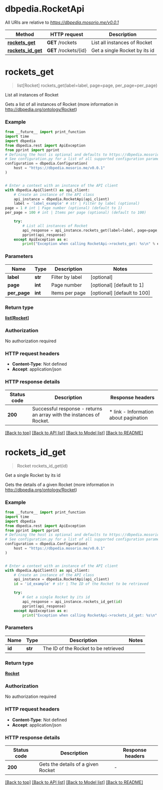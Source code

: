 # dbpedia.RocketApi

All URIs are relative to *https://dbpedia.mosorio.me/v0.0.1*

Method | HTTP request | Description
------------- | ------------- | -------------
[**rockets_get**](RocketApi.md#rockets_get) | **GET** /rockets | List all instances of Rocket
[**rockets_id_get**](RocketApi.md#rockets_id_get) | **GET** /rockets/{id} | Get a single Rocket by its id


# **rockets_get**
> list[Rocket] rockets_get(label=label, page=page, per_page=per_page)

List all instances of Rocket

Gets a list of all instances of Rocket (more information in http://dbpedia.org/ontology/Rocket)

### Example

```python
from __future__ import print_function
import time
import dbpedia
from dbpedia.rest import ApiException
from pprint import pprint
# Defining the host is optional and defaults to https://dbpedia.mosorio.me/v0.0.1
# See configuration.py for a list of all supported configuration parameters.
configuration = dbpedia.Configuration(
    host = "https://dbpedia.mosorio.me/v0.0.1"
)


# Enter a context with an instance of the API client
with dbpedia.ApiClient() as api_client:
    # Create an instance of the API class
    api_instance = dbpedia.RocketApi(api_client)
    label = 'label_example' # str | Filter by label (optional)
page = 1 # int | Page number (optional) (default to 1)
per_page = 100 # int | Items per page (optional) (default to 100)

    try:
        # List all instances of Rocket
        api_response = api_instance.rockets_get(label=label, page=page, per_page=per_page)
        pprint(api_response)
    except ApiException as e:
        print("Exception when calling RocketApi->rockets_get: %s\n" % e)
```

### Parameters

Name | Type | Description  | Notes
------------- | ------------- | ------------- | -------------
 **label** | **str**| Filter by label | [optional] 
 **page** | **int**| Page number | [optional] [default to 1]
 **per_page** | **int**| Items per page | [optional] [default to 100]

### Return type

[**list[Rocket]**](Rocket.md)

### Authorization

No authorization required

### HTTP request headers

 - **Content-Type**: Not defined
 - **Accept**: application/json

### HTTP response details
| Status code | Description | Response headers |
|-------------|-------------|------------------|
**200** | Successful response - returns an array with the instances of Rocket. |  * link - Information about pagination <br>  |

[[Back to top]](#) [[Back to API list]](../README.md#documentation-for-api-endpoints) [[Back to Model list]](../README.md#documentation-for-models) [[Back to README]](../README.md)

# **rockets_id_get**
> Rocket rockets_id_get(id)

Get a single Rocket by its id

Gets the details of a given Rocket (more information in http://dbpedia.org/ontology/Rocket)

### Example

```python
from __future__ import print_function
import time
import dbpedia
from dbpedia.rest import ApiException
from pprint import pprint
# Defining the host is optional and defaults to https://dbpedia.mosorio.me/v0.0.1
# See configuration.py for a list of all supported configuration parameters.
configuration = dbpedia.Configuration(
    host = "https://dbpedia.mosorio.me/v0.0.1"
)


# Enter a context with an instance of the API client
with dbpedia.ApiClient() as api_client:
    # Create an instance of the API class
    api_instance = dbpedia.RocketApi(api_client)
    id = 'id_example' # str | The ID of the Rocket to be retrieved

    try:
        # Get a single Rocket by its id
        api_response = api_instance.rockets_id_get(id)
        pprint(api_response)
    except ApiException as e:
        print("Exception when calling RocketApi->rockets_id_get: %s\n" % e)
```

### Parameters

Name | Type | Description  | Notes
------------- | ------------- | ------------- | -------------
 **id** | **str**| The ID of the Rocket to be retrieved | 

### Return type

[**Rocket**](Rocket.md)

### Authorization

No authorization required

### HTTP request headers

 - **Content-Type**: Not defined
 - **Accept**: application/json

### HTTP response details
| Status code | Description | Response headers |
|-------------|-------------|------------------|
**200** | Gets the details of a given Rocket |  -  |

[[Back to top]](#) [[Back to API list]](../README.md#documentation-for-api-endpoints) [[Back to Model list]](../README.md#documentation-for-models) [[Back to README]](../README.md)

